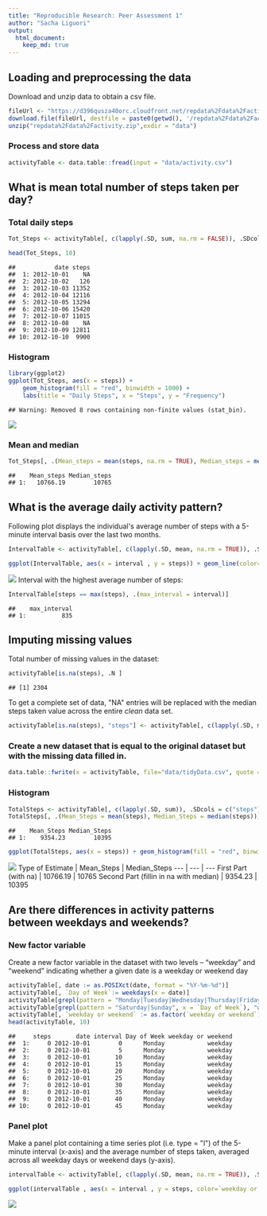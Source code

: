 ```yaml
---
title: "Reproducible Research: Peer Assessment 1"
author: "Sacha Liguori"
output: 
  html_document:
    keep_md: true
---
```



## Loading and preprocessing the data
Download and unzip data to obtain a csv file.

```r
fileUrl <- "https://d396qusza40orc.cloudfront.net/repdata%2Fdata%2Factivity.zip"
download.file(fileUrl, destfile = paste0(getwd(), '/repdata%2Fdata%2Factivity.zip'), method = "curl")
unzip("repdata%2Fdata%2Factivity.zip",exdir = "data")
```

### Process and store data

```r
activityTable <- data.table::fread(input = "data/activity.csv")
```

## What is mean total number of steps taken per day?

### Total daily steps

```r
Tot_Steps <- activityTable[, c(lapply(.SD, sum, na.rm = FALSE)), .SDcols = c("steps"), by = .(date)] 

head(Tot_Steps, 10)
```

```
##           date steps
##  1: 2012-10-01    NA
##  2: 2012-10-02   126
##  3: 2012-10-03 11352
##  4: 2012-10-04 12116
##  5: 2012-10-05 13294
##  6: 2012-10-06 15420
##  7: 2012-10-07 11015
##  8: 2012-10-08    NA
##  9: 2012-10-09 12811
## 10: 2012-10-10  9900
```

### Histogram

```r
library(ggplot2)
ggplot(Tot_Steps, aes(x = steps)) +
    geom_histogram(fill = "red", binwidth = 1000) +
    labs(title = "Daily Steps", x = "Steps", y = "Frequency")
```

```
## Warning: Removed 8 rows containing non-finite values (stat_bin).
```

![](PA1_template_files/figure-html/unnamed-chunk-4-1.png)<!-- -->

### Mean and median

```r
Tot_Steps[, .(Mean_steps = mean(steps, na.rm = TRUE), Median_steps = median(steps, na.rm = TRUE))]
```

```
##    Mean_steps Median_steps
## 1:   10766.19        10765
```

## What is the average daily activity pattern?
Following plot displays the individual's average number of steps with a 5-minute interval basis over the last two months.

```r
IntervalTable <- activityTable[, c(lapply(.SD, mean, na.rm = TRUE)), .SDcols = c("steps"), by = .(interval)] 

ggplot(IntervalTable, aes(x = interval , y = steps)) + geom_line(color="red", size=1) + labs(title = "Avg. daily steps", x = "Interval", y = "Avg. steps per day")
```

![](PA1_template_files/figure-html/unnamed-chunk-6-1.png)<!-- -->
Interval with the highest average number of steps:

```r
IntervalTable[steps == max(steps), .(max_interval = interval)]
```

```
##    max_interval
## 1:          835
```

## Imputing missing values

Total number of missing values in the dataset:

```r
activityTable[is.na(steps), .N ]
```

```
## [1] 2304
```

To get a complete set of data, "NA" entries will be replaced with the median steps taken value across the entire *clean* data set. 

```r
activityTable[is.na(steps), "steps"] <- activityTable[, c(lapply(.SD, median, na.rm = TRUE)), .SDcols = c("steps")]
```

### Create a new dataset that is equal to the original dataset but with the missing data filled in.


```r
data.table::fwrite(x = activityTable, file="data/tidyData.csv", quote = FALSE)
```

### Histogram

```r
TotalSteps <- activityTable[, c(lapply(.SD, sum)), .SDcols = c("steps"), by = .(date)] 
TotalSteps[, .(Mean_Steps = mean(steps), Median_Steps = median(steps))]
```

```
##    Mean_Steps Median_Steps
## 1:    9354.23        10395
```

```r
ggplot(TotalSteps, aes(x = steps)) + geom_histogram(fill = "red", binwidth = 1000) + labs(title = "Daily Steps", x = "Steps", y = "Frequency")
```

![](PA1_template_files/figure-html/unnamed-chunk-11-1.png)<!-- -->
Type of Estimate | Mean_Steps | Median_Steps
--- | --- | ---
First Part (with na) | 10766.19	 | 10765
Second Part (fillin in na with median) | 9354.23 | 10395

## Are there differences in activity patterns between weekdays and weekends?

###  New factor variable
Create a new factor variable in the dataset with two levels – “weekday” and “weekend” indicating whether a given date is a weekday or weekend day

```r
activityTable[, date := as.POSIXct(date, format = "%Y-%m-%d")]
activityTable[, `Day of Week`:= weekdays(x = date)]
activityTable[grepl(pattern = "Monday|Tuesday|Wednesday|Thursday|Friday", x = `Day of Week`), "weekday or weekend"] <- "weekday"
activityTable[grepl(pattern = "Saturday|Sunday", x = `Day of Week`), "weekday or weekend"] <- "weekend"
activityTable[, `weekday or weekend` := as.factor(`weekday or weekend`)]
head(activityTable, 10)
```

```
##     steps       date interval Day of Week weekday or weekend
##  1:     0 2012-10-01        0      Monday            weekday
##  2:     0 2012-10-01        5      Monday            weekday
##  3:     0 2012-10-01       10      Monday            weekday
##  4:     0 2012-10-01       15      Monday            weekday
##  5:     0 2012-10-01       20      Monday            weekday
##  6:     0 2012-10-01       25      Monday            weekday
##  7:     0 2012-10-01       30      Monday            weekday
##  8:     0 2012-10-01       35      Monday            weekday
##  9:     0 2012-10-01       40      Monday            weekday
## 10:     0 2012-10-01       45      Monday            weekday
```

### Panel plot
Make a panel plot containing a time series plot (i.e. type = "l") of the 5-minute interval (x-axis) and the average number of steps taken, averaged across all weekday days or weekend days (y-axis). 

```r
intervalTable <- activityTable[, c(lapply(.SD, mean, na.rm = TRUE)), .SDcols = c("steps"), by = .(interval, `weekday or weekend`)] 

ggplot(intervalTable , aes(x = interval , y = steps, color=`weekday or weekend`)) + geom_line() + labs(title = "Avg. Daily Steps by Weektype", x = "Interval", y = "No. of Steps") + facet_wrap(~`weekday or weekend` , ncol = 1, nrow=2)
```

![](PA1_template_files/figure-html/unnamed-chunk-13-1.png)<!-- -->
